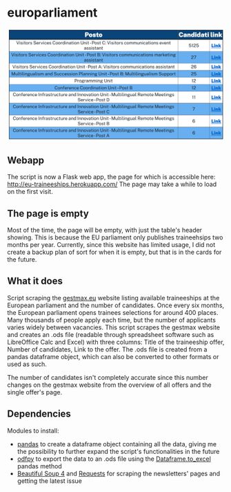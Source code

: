 # europarliament
![Screenshot of the website when traineeships are availale](docs/screen.png?raw=true "Screenshot")
## Webapp
The script is now a Flask web app, the page for which is accessible here: http://eu-traineeships.herokuapp.com/ 
The page may take a while to load on the first visit.

## The page is empty
Most of the time, the page will be empty, with just the table's header showing. This is because the EU parliament only publishes traineehsips two months per year. Currently, since this website has limited usage, I did not create a backup plan of sort for when it is empty, but that is in the cards for the future.

## What it does
Script scraping the [gestmax.eu](ep-stages.gestmax.eu) website listing available traineeships at the European parliament and the number of candidates.
Once every six months, the European parliament opens trainees selections for around 400 places. Many thousands of people apply each time, but the number of applicants varies widely between vacancies.
This script scrapes the gestmax website and creates an .ods file (readable through spreadsheet software such as LibreOffice Calc and Excel) with three columns: Title of the traineeship offer, Number of candidates, Link to the offer. The .ods file is created from a pandas dataframe object, which can also be converted to other formats or used as such.

The number of candidates isn't completely accurate since this number changes on the gestmax website from the overview of all offers and the single offer's page.


## Dependencies
Modules to install:
* [pandas](https://pandas.pydata.org/) to create a dataframe object containing all the data, giving me the possibility to further expand the script's functionalities in the future
* [odfpy](https://pypi.org/project/odfpy/) to export the data to an .ods file using the [Dataframe.to_excel](https://pandas.pydata.org/pandas-docs/stable/reference/api/pandas.DataFrame.to_excel.html) pandas method 
* [Beautiful Soup 4](https://www.crummy.com/software/BeautifulSoup/bs4/doc/) and [Requests](https://requests.readthedocs.io/en/master/) for scraping the newsletters' pages and getting the latest issue
